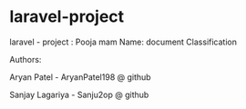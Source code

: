 # laravel-project

laravel - project : Pooja mam
Name: document Classification

Authors:

Aryan Patel - AryanPatel198 @ github

Sanjay Lagariya - Sanju2op @ github
